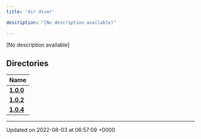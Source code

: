 ```yaml
---
title: 'dir diver'

description: "[No description available]"

---
```







[No description available]

## Directories

| Name           |
| -------------- |
| **[1.0.0](/documentation/code/gambit_2/files/dir_6c04a1e179ff3f90d749306cdd76978f/#dir-1.0.0)**  |
| **[1.0.2](/documentation/code/gambit_2/files/dir_8377966446dd4e09f5d090c6a2b8fcf0/#dir-1.0.2)**  |
| **[1.0.4](/documentation/code/gambit_2/files/dir_298c204ec23185c23e79e52b448534b2/#dir-1.0.4)**  |






-------------------------------

Updated on 2022-08-03 at 06:57:09 +0000
